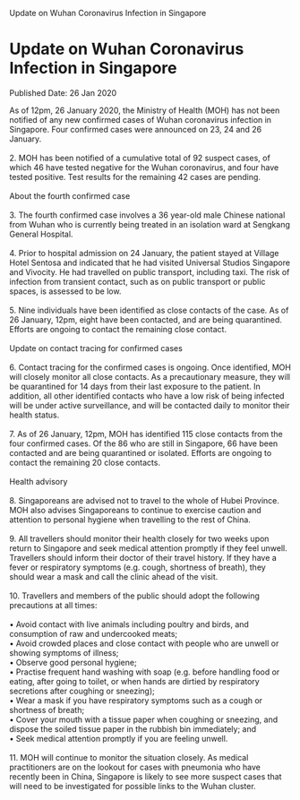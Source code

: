 Update on Wuhan Coronavirus Infection in Singapore

Update on Wuhan Coronavirus Infection in Singapore
==================================================

Published Date: 26 Jan 2020

As of 12pm, 26 January 2020, the Ministry of Health (MOH) has not been
notified of any new confirmed cases of Wuhan coronavirus infection in
Singapore. Four confirmed cases were announced on 23, 24 and 26
January.\
\
2. MOH has been notified of a cumulative total of 92 suspect cases, of
which 46 have tested negative for the Wuhan coronavirus, and four have
tested positive. Test results for the remaining 42 cases are pending. \
\
About the fourth confirmed case \
\
3. The fourth confirmed case involves a 36 year-old male Chinese
national from Wuhan who is currently being treated in an isolation ward
at Sengkang General Hospital. \
\
4. Prior to hospital admission on 24 January, the patient stayed at
Village Hotel Sentosa and indicated that he had visited Universal
Studios Singapore and Vivocity. He had travelled on public transport,
including taxi. The risk of infection from transient contact, such as on
public transport or public spaces, is assessed to be low. \
\
5. Nine individuals have been identified as close contacts of the case.
As of 26 January, 12pm, eight have been contacted, and are being
quarantined. Efforts are ongoing to contact the remaining close
contact.\
\
Update on contact tracing for confirmed cases\
\
6. Contact tracing for the confirmed cases is ongoing. Once identified,
MOH will closely monitor all close contacts. As a precautionary measure,
they will be quarantined for 14 days from their last exposure to the
patient. In addition, all other identified contacts who have a low risk
of being infected will be under active surveillance, and will be
contacted daily to monitor their health status.\
\
7. As of 26 January, 12pm, MOH has identified 115 close contacts from
the four confirmed cases. Of the 86 who are still in Singapore, 66 have
been contacted and are being quarantined or isolated. Efforts are
ongoing to contact the remaining 20 close contacts.\
\
Health advisory\
\
8. Singaporeans are advised not to travel to the whole of Hubei
Province. MOH also advises Singaporeans to continue to exercise caution
and attention to personal hygiene when travelling to the rest of China.\
\
9. All travellers should monitor their health closely for two weeks upon
return to Singapore and seek medical attention promptly if they feel
unwell. Travellers should inform their doctor of their travel history.
If they have a fever or respiratory symptoms (e.g. cough, shortness of
breath), they should wear a mask and call the clinic ahead of the
visit.\
\
10. Travellers and members of the public should adopt the following
precautions at all times: \
\
• Avoid contact with live animals including poultry and birds, and
consumption of raw and undercooked meats; \
• Avoid crowded places and close contact with people who are unwell or
showing symptoms of illness; \
• Observe good personal hygiene; \
• Practise frequent hand washing with soap (e.g. before handling food or
eating, after going to toilet, or when hands are dirtied by respiratory
secretions after coughing or sneezing); \
• Wear a mask if you have respiratory symptoms such as a cough or
shortness of breath; \
• Cover your mouth with a tissue paper when coughing or sneezing, and
dispose the soiled tissue paper in the rubbish bin immediately; and \
• Seek medical attention promptly if you are feeling unwell.\
\
11. MOH will continue to monitor the situation closely. As medical
practitioners are on the lookout for cases with pneumonia who have
recently been in China, Singapore is likely to see more suspect cases
that will need to be investigated for possible links to the Wuhan
cluster.

